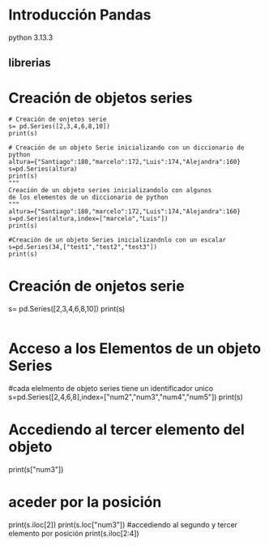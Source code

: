 # Introducción Pandas
python 3.13.3
## librerias

# Creación de objetos series
```
# Creación de onjetos serie
s= pd.Series([2,3,4,6,8,10])
print(s)

# Creación de un objeto Serie inicializando con un diccionario de python
altura={"Santiago":180,"marcelo":172,"Luis":174,"Alejandra":160}
s=pd.Series(altura)
print(s)
"""
Creación de un objeto series inicializandolo con algunos
de los elementos de un diccionario de python 
"""
altura={"Santiago":180,"marcelo":172,"Luis":174,"Alejandra":160}
s=pd.Series(altura,index=["marcelo","Luis"])
print(s)

#Creación de un objeto Series inicializandnlo con un escalar
s=pd.Series(34,["test1","test2","test3"])
print(s)

```
# Creación de onjetos serie
s= pd.Series([2,3,4,6,8,10])
print(s)
```
```
# Acceso a los Elementos de un objeto Series
#cada elelmento de objeto series tiene un identificador unico
s=pd.Series([2,4,6,8],index=["num2","num3","num4","num5"])
print(s)
# Accediendo al tercer elemento del objeto
print(s["num3"])
# aceder por la posición 
print(s.iloc[2])
print(s.loc["num3"])
#accediendo al segundo y tercer elemento por posición
print(s.iloc[2:4])

```